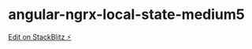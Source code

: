 # angular-ngrx-local-state-medium5

[Edit on StackBlitz ⚡️](https://stackblitz.com/edit/angular-ngrx-local-state-medium5)